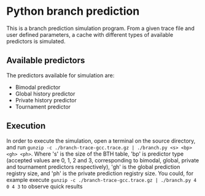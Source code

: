 # Python branch prediction

This is a branch prediction simulation program. From a given trace file and user defined parameters, a cache with different types of available predictors is simulated.

## Available predictors

The predictors available for simulation are:

* Bimodal predictor
* Global history predictor
* Private history predictor
* Tournament predictor

## Execution

In order to execute the simulation, open a terminal on the source directory, and run `gunzip -c ./branch-trace-gcc.trace.gz | ./branch.py <s> <bp> <gh> <ph>`. Where 's' is the size of the BTH table, 'bp' is predictor type (accepted values are 0, 1, 2 and 3, corresponding to bimodal, global, private and tournament predictors respectively), 'gh' is the global prediction registry size, and 'ph' is the private prediction registry size. You could, for example execute `gunzip -c ./branch-trace-gcc.trace.gz | ./branch.py 4 0 4 3` to observe quick results